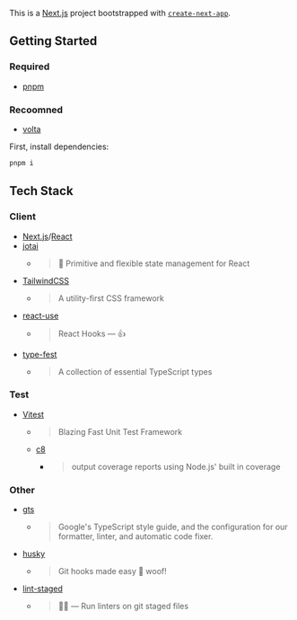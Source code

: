 This is a [Next.js](https://nextjs.org/) project bootstrapped with [`create-next-app`](https://github.com/vercel/next.js/tree/canary/packages/create-next-app).

## Getting Started

### Required

- [pnpm](https://pnpm.io/)

### Recoomned

- [volta](https://volta.sh/)

First, install dependencies:

```bash
pnpm i
```

## Tech Stack

### Client

- [Next.js](https://github.com/vercel/next.js)/[React](https://reactjs.org/)
- [jotai](https://github.com/pmndrs/jotai)
  - > 👻 Primitive and flexible state management for React
- [TailwindCSS](https://tailwindcss.com/)
  - > A utility-first CSS framework
- [react-use](https://github.com/streamich/react-use)
  - > React Hooks — 👍
- [type-fest](https://github.com/sindresorhus/type-fest)
  - > A collection of essential TypeScript types

### Test

- [Vitest](https://vitest.dev/)
  - > Blazing Fast Unit Test Framework
  - [c8](https://github.com/bcoe/c8)
    - > output coverage reports using Node.js' built in coverage

### Other

- [gts](https://github.com/google/gts)
  - > Google's TypeScript style guide, and the configuration for our formatter, linter, and automatic code fixer.
- [husky](https://github.com/typicode/husky)
  - > Git hooks made easy 🐶 woof!
- [lint-staged](https://github.com/okonet/lint-staged)
  - > 🚫💩 — Run linters on git staged files
